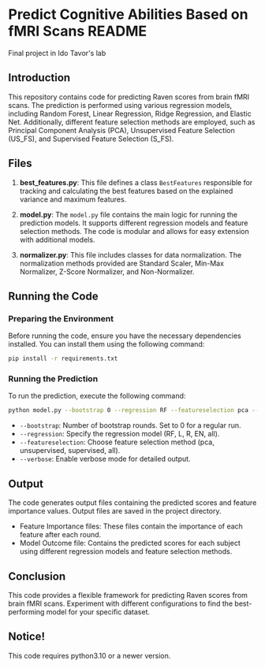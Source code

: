 # Predict Cognitive Abilities Based on fMRI Scans README
Final project in Ido Tavor's lab

## Introduction
This repository contains code for predicting Raven scores from brain fMRI scans. The prediction is performed using various regression models, including Random Forest, Linear Regression, Ridge Regression, and Elastic Net. Additionally, different feature selection methods are employed, such as Principal Component Analysis (PCA), Unsupervised Feature Selection (US_FS), and Supervised Feature Selection (S_FS).

## Files
1. **best_features.py**: This file defines a class `BestFeatures` responsible for tracking and calculating the best features based on the explained variance and maximum features.

2. **model.py**: The `model.py` file contains the main logic for running the prediction models. It supports different regression models and feature selection methods. The code is modular and allows for easy extension with additional models.

3. **normalizer.py**: This file includes classes for data normalization. The normalization methods provided are Standard Scaler, Min-Max Normalizer, Z-Score Normalizer, and Non-Normalizer.

## Running the Code

### Preparing the Environment
Before running the code, ensure you have the necessary dependencies installed. You can install them using the following command:
```bash
pip install -r requirements.txt
```

### Running the Prediction
To run the prediction, execute the following command:
```bash
python model.py --bootstrap 0 --regression RF --featureselection pca --verbose
```
- `--bootstrap`: Number of bootstrap rounds. Set to 0 for a regular run.
- `--regression`: Specify the regression model (RF, L, R, EN, all).
- `--featureselection`: Choose feature selection method (pca, unsupervised, supervised, all).
- `--verbose`: Enable verbose mode for detailed output.

## Output
The code generates output files containing the predicted scores and feature importance values. Output files are saved in the project directory.

- Feature Importance files: These files contain the importance of each feature after each round.
- Model Outcome file: Contains the predicted scores for each subject using different regression models and feature selection methods.

## Conclusion
This code provides a flexible framework for predicting Raven scores from brain fMRI scans. Experiment with different configurations to find the best-performing model for your specific dataset.

## Notice!
This code requires python3.10 or a newer version. 



